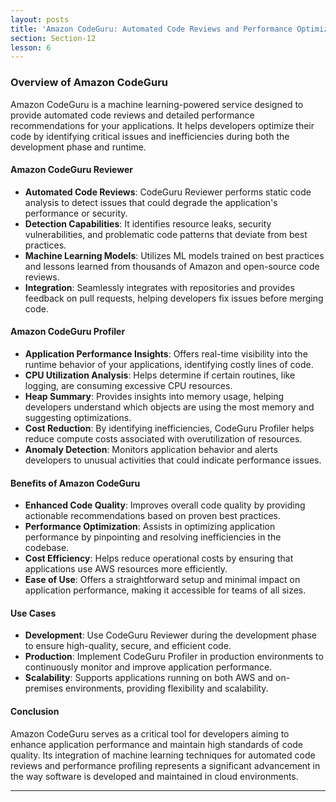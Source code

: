 ```yaml
---
layout: posts
title: 'Amazon CodeGuru: Automated Code Reviews and Performance Optimization'
section: Section-12
lesson: 6
---
```


### Overview of Amazon CodeGuru

Amazon CodeGuru is a machine learning-powered service designed to provide automated code reviews and detailed performance recommendations for your applications. It helps developers optimize their code by identifying critical issues and inefficiencies during both the development phase and runtime.

<!-- pagebreak -->

#### Amazon CodeGuru Reviewer

- **Automated Code Reviews**: CodeGuru Reviewer performs static code analysis to detect issues that could degrade the application's performance or security.
- **Detection Capabilities**: It identifies resource leaks, security vulnerabilities, and problematic code patterns that deviate from best practices.
- **Machine Learning Models**: Utilizes ML models trained on best practices and lessons learned from thousands of Amazon and open-source code reviews.
- **Integration**: Seamlessly integrates with repositories and provides feedback on pull requests, helping developers fix issues before merging code.

<!-- pagebreak -->

#### Amazon CodeGuru Profiler

- **Application Performance Insights**: Offers real-time visibility into the runtime behavior of your applications, identifying costly lines of code.
- **CPU Utilization Analysis**: Helps determine if certain routines, like logging, are consuming excessive CPU resources.
- **Heap Summary**: Provides insights into memory usage, helping developers understand which objects are using the most memory and suggesting optimizations.
- **Cost Reduction**: By identifying inefficiencies, CodeGuru Profiler helps reduce compute costs associated with overutilization of resources.
- **Anomaly Detection**: Monitors application behavior and alerts developers to unusual activities that could indicate performance issues.

<!-- pagebreak -->

#### Benefits of Amazon CodeGuru

- **Enhanced Code Quality**: Improves overall code quality by providing actionable recommendations based on proven best practices.
- **Performance Optimization**: Assists in optimizing application performance by pinpointing and resolving inefficiencies in the codebase.
- **Cost Efficiency**: Helps reduce operational costs by ensuring that applications use AWS resources more efficiently.
- **Ease of Use**: Offers a straightforward setup and minimal impact on application performance, making it accessible for teams of all sizes.

<!-- pagebreak -->

#### Use Cases

- **Development**: Use CodeGuru Reviewer during the development phase to ensure high-quality, secure, and efficient code.
- **Production**: Implement CodeGuru Profiler in production environments to continuously monitor and improve application performance.
- **Scalability**: Supports applications running on both AWS and on-premises environments, providing flexibility and scalability.

<!-- pagebreak -->

#### Conclusion

Amazon CodeGuru serves as a critical tool for developers aiming to enhance application performance and maintain high standards of code quality. Its integration of machine learning techniques for automated code reviews and performance profiling represents a significant advancement in the way software is developed and maintained in cloud environments.

---
